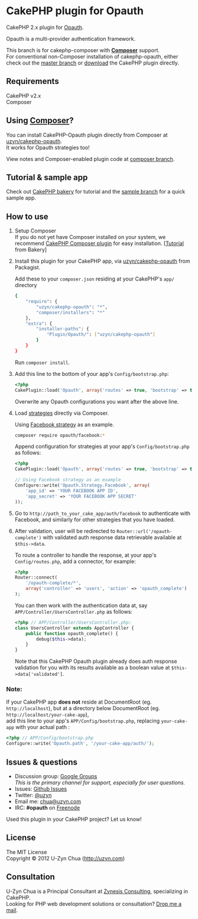 CakePHP plugin for Opauth
=========================

CakePHP 2.x plugin for [Opauth](https://github.com/uzyn/opauth).

Opauth is a multi-provider authentication framework.

This branch is for cakephp-composer with [**Composer**](http://getcomposer.org) support.  
For conventional non-Composer installation of cakephp-opauth, either check out the [master branch](https://github.com/uzyn/cakephp-opauth/tree/master) or [download](https://github.com/uzyn/cakephp-opauth/downloads) the CakePHP plugin directly.

Requirements
---------
CakePHP v2.x  
Composer

Using [Composer](http://getcomposer.org/)?
-----------
You can install CakePHP-Opauth plugin directly from Composer at [uzyn/cakephp-opauth](http://packagist.org/packages/uzyn/cakephp-opauth).  
It works for Opauth strategies too!

View notes and Composer-enabled plugin code at [composer branch](https://github.com/uzyn/cakephp-opauth/tree/composer).

Tutorial & sample app
----------
Check out [CakePHP bakery](http://bakery.cakephp.org/articles/uzyn/2012/06/25/simple_3rd-party_provider_authentication_with_opauth_plugin) for tutorial and the [sample branch](https://github.com/uzyn/cakephp-opauth/tree/sample) for a quick sample app.

How to use
----------
1. Setup Composer  
   If you do not yet have Composer installed on your system, we recommend [CakePHP Composer plugin](https://github.com/uzyn/cakephp-composer) for easy installation. [[Tutorial](http://bakery.cakephp.org/articles/uzyn/2012/06/20/composer_plugin_for_cakephp) from Bakery]
   
1. Install this plugin for your CakePHP app, via [uzyn/cakephp-opauth](http://packagist.org/packages/uzyn/cakephp-opauth) from Packagist.

   Add these to your `composer.json` residing at your CakePHP's `app/` directory

   ```bash
   {
       "require": {
           "uzyn/cakephp-opauth": "*",
           "composer/installers": "*"
       },
       "extra": {
           "installer-paths": {
               "Plugin/Opauth/": ["uzyn/cakephp-opauth"]
           }
       }
   }
   ```
   Run `composer install`.

1. Add this line to the bottom of your app's `Config/bootstrap.php`:

   ```php
   <?php
   CakePlugin::load('Opauth', array('routes' => true, 'bootstrap' => true));
   ```
   Overwrite any Opauth configurations you want after the above line.

1. Load [strategies](https://github.com/uzyn/opauth/wiki/list-of-strategies) directly via Composer.

   Using [Facebook strategy](http://packagist.org/packages/opauth/facebook) as an example.
   
   ```bash
   composer require opauth/facebook:*
   ```

   Append configuration for strategies at your app's `Config/bootstrap.php` as follows:
   ```php
   <?php
   CakePlugin::load('Opauth', array('routes' => true, 'bootstrap' => true));
   
   // Using Facebook strategy as an example
   Configure::write('Opauth.Strategy.Facebook', array(
       'app_id' => 'YOUR FACEBOOK APP ID',
       'app_secret' => 'YOUR FACEBOOK APP SECRET'
   ));
   ```

1. Go to `http://path_to_your_cake_app/auth/facebook` to authenticate with Facebook, and similarly for other strategies that you have loaded.

1. After validation, user will be redirected to `Router::url('/opauth-complete')` with validated auth response data retrievable available at `$this->data`.

   To route a controller to handle the response, at your app's `Config/routes.php`, add a connector, for example:

   ```php
   <?php
   Router::connect(
       '/opauth-complete/*', 
       array('controller' => 'users', 'action' => 'opauth_complete')
   );
   ```

   You can then work with the authentication data at, say `APP/Controller/UsersController.php` as follows:
   
   ```php
   <?php // APP/Controller/UsersController.php:
   class UsersController extends AppController {
       public function opauth_complete() {
           debug($this->data);
       }
   }
   ```

   Note that this CakePHP Opauth plugin already does auth response validation for you with its results available as a boolean value at `$this->data['validated']`.


### Note:
If your CakePHP app **does not** reside at DocumentRoot (eg. `http://localhost`), but at a directory below DocumentRoot (eg. `http://localhost/your-cake-app`),  
add this line to your app's `APP/Config/bootstrap.php`, replacing `your-cake-app` with your actual path :

```php
<?php // APP/Config/bootstrap.php
Configure::write('Opauth.path', '/your-cake-app/auth/');
```

Issues & questions
-------------------
- Discussion group: [Google Groups](https://groups.google.com/group/opauth)  
  _This is the primary channel for support, especially for user questions._
- Issues: [Github Issues](https://github.com/uzyn/cakephp-opauth/issues)  
- Twitter: [@uzyn](http://twitter.com/uzyn)  
- Email me: chua@uzyn.com  
- IRC: **#opauth** on [Freenode](http://webchat.freenode.net/?channels=opauth&uio=d4)

<p>Used this plugin in your CakePHP project? Let us know!</p>

License
---------
The MIT License  
Copyright © 2012 U-Zyn Chua (http://uzyn.com)

Consultation
---------
U-Zyn Chua is a Principal Consultant at [Zynesis Consulting](http://zynesis.com), specializing in CakePHP.  
Looking for PHP web development solutions or consultation? [Drop me a mail](mailto:chua@uzyn.com).
